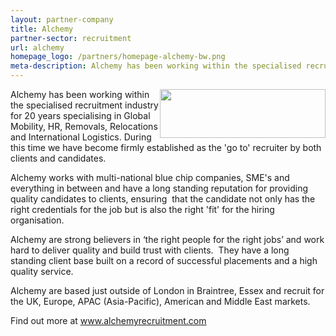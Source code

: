 ```yaml
---
layout: partner-company
title: Alchemy
partner-sector: recruitment
url: alchemy
homepage_logo: /partners/homepage-alchemy-bw.png
meta-description: Alchemy has been working within the specialised recruitment industry for 20 years.  Alchemy works with multi-national blue chip companies, SME's and everything in between and have a long standing reputation for providing quality candidates to clients.  Alchemy are based just outside of London in Braintree, Essex and recruit for the UK, Europe, APAC (Asia-Pacific), American and Middle East markets.
---
```


<p><img alt="" src="//clarity-strategies.github.io/ie-uploads/uploads/partners/Alchemy_265w.png" style="float:right; height:78px; width:265px" />Alchemy has been working within the specialised recruitment industry for 20 years specialising in Global Mobility, HR, Removals, Relocations and International Logistics. During this time we have become firmly established as the &#39;go to&#39; recruiter by both clients and candidates.</p><p>Alchemy works with multi-national blue chip companies, SME&#39;s and everything in between and have a long standing reputation for providing quality candidates to clients, ensuring&nbsp; that the candidate not only has the right credentials for the job but is also the right &#39;fit&#39; for the hiring organisation.</p><p>Alchemy are strong believers in &lsquo;the right people for the right jobs&rsquo; and work hard to deliver quality and build trust with clients.&nbsp; They have a long standing client base built on a record of successful placements and a high quality service.</p><p>Alchemy are based just outside of London in Braintree, Essex and recruit for the UK, Europe, APAC (Asia-Pacific), American and Middle East markets.</p><p>Find out more at <a href="http://www.alchemyrecruitment.com" target="_blank">www.alchemyrecruitment.com</a></p>
